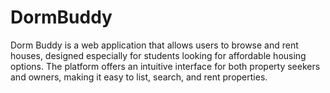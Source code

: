 # DormBuddy
Dorm Buddy is a web application that allows users to browse and rent houses, designed especially for students looking for affordable housing options. The platform offers an intuitive interface for both property seekers and owners, making it easy to list, search, and rent properties.
